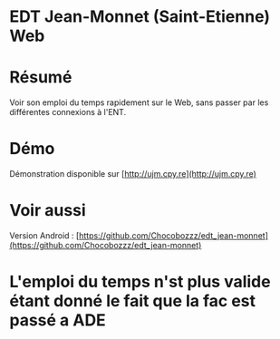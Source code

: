 EDT Jean-Monnet (Saint-Etienne) Web
===

# Résumé
Voir son emploi du temps rapidement sur le Web, sans passer par les différentes connexions à l'ENT.

# Démo
Démonstration disponible sur [http://ujm.cpy.re](http://ujm.cpy.re)

# Voir aussi
Version Android : [https://github.com/Chocobozzz/edt_jean-monnet](https://github.com/Chocobozzz/edt_jean-monnet)

# L'emploi du temps n'st plus valide étant donné le fait que la fac est passé a ADE
